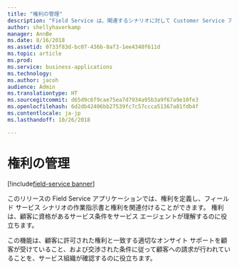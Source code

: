 ```yaml
---
title: "権利の管理"
description: "Field Service は、関連するシナリオに対して Customer Service アプリケーションで有効化される現在の権利機能を拡張しました。"
author: shellyhaverkamp
manager: AnnBe
ms.date: 8/16/2018
ms.assetid: 0733f83d-bc07-436b-8af3-1ee4340f611d
ms.topic: article
ms.prod: 
ms.service: business-applications
ms.technology: 
ms.author: jacoh
audience: Admin
ms.translationtype: HT
ms.sourcegitcommit: d65d9c6f9cae75ea7d7934a95b3a9f67a9e10fe3
ms.openlocfilehash: 6d2db42406bb27539fc7c57ccca51367a81fdb4f
ms.contentlocale: ja-jp
ms.lasthandoff: 10/26/2018

---
```

#  <a name="entitlement-management"></a>権利の管理

[!include[field-service banner](../../includes/field-service.md)]

このリリースの Field Service アプリケーションでは、権利を定義し、フィールド サービス シナリオの作業指示書と権利を関連付けることができます。 権利は、顧客に資格があるサービス条件をサービス エージェントが理解するのに役立ちます。

この機能は、顧客に許可された権利と一致する適切なオンサイト サポートを顧客が受けていること、および交渉された条件に従って顧客への請求が行われていることを、サービス組織が確認するのに役立ちます。


